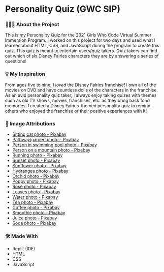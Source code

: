 # Personality Quiz (GWC SIP)

### 👩🏽‍💻 About the Project
This is my Personality Quiz for the 2021 Girls Who Code Virtual Summer Immersion Program. I worked on this project for two days and used what I learned about HTML, CSS, and JavaScript during the program to create this quiz. This quiz is meant to entertain users/quiz takers. Quiz takers can find out which of six Disney Fairies characters they are by answering a series of questions!

### 💡 My Inspiration
From ages five to nine, I *loved* the Disney Fairies franchise! I own all of the movies on DVD and have countless dolls of the characters in the franchise. As an avid personality quiz taker, I always enjoy taking quizes with themes such as old TV shows, movies, franchises, etc. as they bring back fond memories. I created a Disney Fairies-themed personality quiz to remind others who enjoyed the franchise of their positive experiences with it!

### 📸 Image Attributions
- [Sitting cat photo - Pixabay](https://pixabay.com/photos/cat-kitten-pets-animals-housecat-2934720/)
- [Pathway/garden photo - Pixabay](https://cdn.pixabay.com/photo/2017/05/06/14/13/pathway-2289978_960_720.jpg)
- [Person in swimming pool photo - Pixabay](https://cdn.pixabay.com/photo/2017/07/23/17/22/swimming-pool-2531950_960_720.jpg)
- [Person on a mountain photo - Pixabay](https://cdn.pixabay.com/photo/2016/03/09/09/43/person-1245959_960_720.jpg)
- [Running photo - Pixabay](https://cdn.pixabay.com/photo/2020/01/21/11/39/running-4782722_960_720.jpg)
- [Sunset photo - Pixabay](https://cdn.pixabay.com/photo/2016/11/22/19/13/sunset-1850105_960_720.jpg)
- [Sunflower photo - Pixabay](https://cdn.pixabay.com/photo/2016/08/28/23/24/sunflower-1627193_960_720.jpg)
- [Hydrangea photo - Pixabay](https://cdn.pixabay.com/photo/2016/11/23/00/36/hydrangeas-1851481_960_720.jpg)
- [Orchid photo - Pixabay](https://cdn.pixabay.com/photo/2020/11/28/16/04/orchid-5785114_960_720.jpg)
- [Poppy photo - Pixabay](https://cdn.pixabay.com/photo/2018/05/07/18/59/poppy-3381416_960_720.jpg)
- [Rose photo - Pixabay](https://cdn.pixabay.com/photo/2017/10/26/23/58/pink-2892821_960_720.jpg)
- [Leaves photo - Pixabay](https://cdn.pixabay.com/photo/2015/10/22/17/45/leaf-1001679_960_720.jpg)
- [Water photo - Pixabay](https://cdn.pixabay.com/photo/2017/05/08/20/41/water-2296444_960_720.jpg)
- [Tea photo - Pixabay](https://cdn.pixabay.com/photo/2017/05/30/12/19/tea-2356764_960_720.jpg)
- [Coffee photo - Pixabay](https://cdn.pixabay.com/photo/2015/05/31/10/54/coffee-791045_960_720.jpg) 
- [Smoothie photo - Pixabay](https://cdn.pixabay.com/photo/2016/05/26/19/49/strawberry-smoothie-1418212_960_720.jpg) 
- [Juice photo - Pixabay](https://cdn.pixabay.com/photo/2016/08/23/15/52/fresh-orange-juice-1614822_960_720.jpg)
- [Soda photo - Pixabay](https://cdn.pixabay.com/photo/2017/09/12/04/42/soft-drink-2741251_960_720.jpg)

### 🛠 Made With
- Replit (IDE)
- HTML
- CSS
- JavaScript
